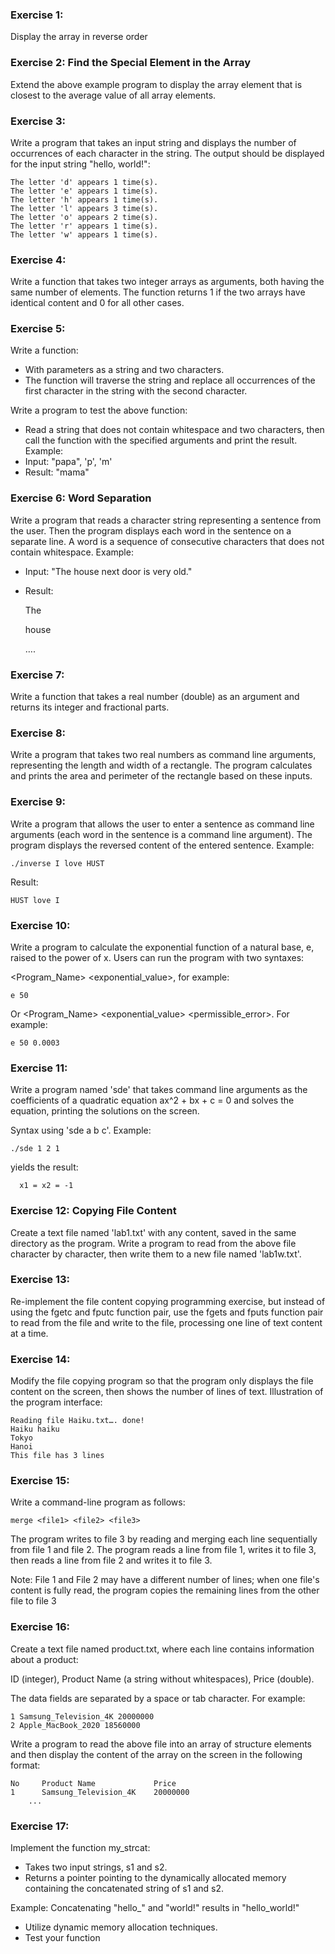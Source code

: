 ### Exercise 1: 
Display the array in reverse order
### Exercise 2: Find the Special Element in the Array
Extend the above example program to display the array element 
that is closest to the average value of all array elements.
### Exercise 3:
Write a program that takes an input string and displays the number of occurrences of each character in the string. 
The output should be displayed for the input string "hello, world!":

    The letter 'd' appears 1 time(s).
    The letter 'e' appears 1 time(s).
    The letter 'h' appears 1 time(s).
    The letter 'l' appears 3 time(s).
    The letter 'o' appears 2 time(s).
    The letter 'r' appears 1 time(s).
    The letter 'w' appears 1 time(s).
### Exercise 4:
Write a function that takes two integer arrays as arguments, both having the same number of elements. 
The function returns 1 if the two arrays have identical content and 0 for all other cases.
### Exercise 5:
Write a function:
- With parameters as a string and two characters.
- The function will traverse the string and replace all occurrences 
of the first character in the string with the second character.

Write a program to test the above function:
- Read a string that does not contain whitespace and two characters, 
then call the function with the specified arguments and print the result.
Example:
- Input: "papa", 'p', 'm'
- Result: "mama"
### Exercise 6: Word Separation
Write a program that reads a character string representing a sentence from the user. 
Then the program displays each word in the sentence on a separate line. 
A word is a sequence of consecutive characters that does not contain whitespace.
Example:
- Input: "The house next door is very old."
- Result:

    The
    
    house
    
    ….
### Exercise 7: 
Write a function that takes a real number (double) as an argument and returns its integer and fractional parts.
### Exercise 8:
Write a program that takes two real numbers as command line arguments, 
representing the length and width of a rectangle.
The program calculates and prints the area and perimeter of the rectangle based on these inputs.
### Exercise 9:
Write a program that allows the user to enter a sentence as command line arguments 
(each word in the sentence is a command line argument). 
The program displays the reversed content of the entered sentence.
Example: 

    ./inverse I love HUST
Result:

    HUST love I
### Exercise 10:
Write a program to calculate the exponential function of a natural base, e, raised to the power of x. 
Users can run the program with two syntaxes:

<Program_Name> <exponential_value>, for example: 

    e 50
Or
<Program_Name> <exponential_value> <permissible_error>. For example: 

    e 50 0.0003
### Exercise 11:
Write a program named 'sde' that takes command line arguments as the coefficients of a quadratic 
equation ax^2 + bx + c = 0 and solves the equation, printing the solutions on the screen.

Syntax using 'sde a b c'. 
Example:

    ./sde 1 2 1
  
yields the result:

      x1 = x2 = -1
### Exercise 12: Copying File Content
Create a text file named 'lab1.txt' with any content, 
saved in the same directory as the program.
Write a program to read from the above file character by character, 
then write them to a new file named 'lab1w.txt'.
### Exercise 13:
Re-implement the file content copying programming exercise, 
but instead of using the fgetc and fputc function pair, 
use the fgets and fputs function pair to read from the file and write to the file, 
processing one line of text content at a time.
### Exercise 14:
Modify the file copying program so that the program only displays the file content on the screen, 
then shows the number of lines of text.
Illustration of the program interface:

    Reading file Haiku.txt…. done!
    Haiku haiku
    Tokyo
    Hanoi
    This file has 3 lines
### Exercise 15: 
Write a command-line program as follows:

    merge <file1> <file2> <file3>
The program writes to file 3 by reading and
merging each line sequentially from file 1 and file 2.
The program reads a line from file 1, writes it to
file 3, then reads a line from file 2 and writes it to
file 3. 

Note: File 1 and File 2 may have a different
number of lines; when one file's content is fully
read, the program copies the remaining lines from
the other file to file 3
### Exercise 16:
Create a text file named product.txt, where each line contains information about a product: 

ID (integer), Product Name (a string without whitespaces), Price (double). 

The data fields are separated by a space or tab character. For example:

    1 Samsung_Television_4K 20000000
    2 Apple_MacBook_2020 18560000
Write a program to read the above file into an array of structure elements and 
then display the content of the array on the screen in the following format:

    No     Product Name             Price
    1      Samsung_Television_4K    20000000
        ...
### Exercise 17: 
Implement the function my_strcat:
- Takes two input strings, s1 and s2.
- Returns a pointer pointing to the dynamically allocated memory containing the concatenated string of s1 and s2.

Example: Concatenating "hello_" and "world!" results in "hello_world!"
- Utilize dynamic memory allocation techniques.
- Test your function






